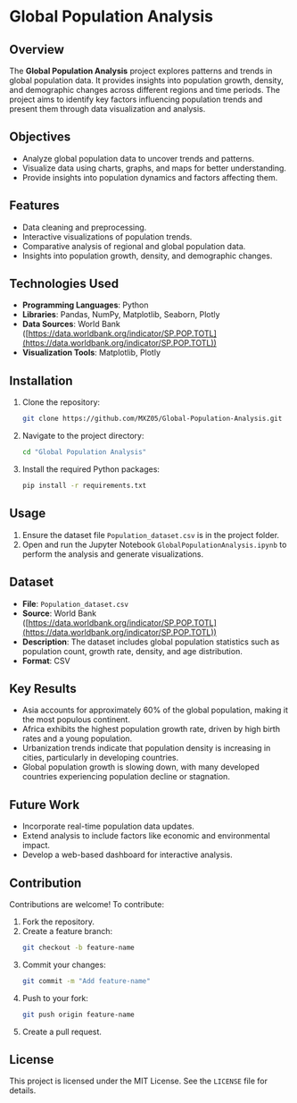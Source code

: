 # Global Population Analysis

## Overview

The **Global Population Analysis** project explores patterns and trends in global population data. It provides insights into population growth, density, and demographic changes across different regions and time periods. The project aims to identify key factors influencing population trends and present them through data visualization and analysis.

## Objectives

- Analyze global population data to uncover trends and patterns.
- Visualize data using charts, graphs, and maps for better understanding.
- Provide insights into population dynamics and factors affecting them.

## Features

- Data cleaning and preprocessing.
- Interactive visualizations of population trends.
- Comparative analysis of regional and global population data.
- Insights into population growth, density, and demographic changes.

## Technologies Used

- **Programming Languages**: Python
- **Libraries**: Pandas, NumPy, Matplotlib, Seaborn, Plotly
- **Data Sources**: World Bank ([https://data.worldbank.org/indicator/SP.POP.TOTL](https://data.worldbank.org/indicator/SP.POP.TOTL))
- **Visualization Tools**: Matplotlib, Plotly

## Installation

1. Clone the repository:
   ```bash
   git clone https://github.com/MXZ05/Global-Population-Analysis.git
   ```
2. Navigate to the project directory:
   ```bash
   cd "Global Population Analysis"
   ```
3. Install the required Python packages:
   ```bash
   pip install -r requirements.txt
   ```

## Usage

1. Ensure the dataset file `Population_dataset.csv` is in the project folder.
2. Open and run the Jupyter Notebook `GlobalPopulationAnalysis.ipynb` to perform the analysis and generate visualizations.

## Dataset

- **File**: `Population_dataset.csv`
- **Source**: World Bank ([https://data.worldbank.org/indicator/SP.POP.TOTL](https://data.worldbank.org/indicator/SP.POP.TOTL))
- **Description**: The dataset includes global population statistics such as population count, growth rate, density, and age distribution.
- **Format**: CSV

## Key Results

- Asia accounts for approximately 60% of the global population, making it the most populous continent.
- Africa exhibits the highest population growth rate, driven by high birth rates and a young population.
- Urbanization trends indicate that population density is increasing in cities, particularly in developing countries.
- Global population growth is slowing down, with many developed countries experiencing population decline or stagnation.

## Future Work

- Incorporate real-time population data updates.
- Extend analysis to include factors like economic and environmental impact.
- Develop a web-based dashboard for interactive analysis.

## Contribution

Contributions are welcome! To contribute:

1. Fork the repository.
2. Create a feature branch:
   ```bash
   git checkout -b feature-name
   ```
3. Commit your changes:
   ```bash
   git commit -m "Add feature-name"
   ```
4. Push to your fork:
   ```bash
   git push origin feature-name
   ```
5. Create a pull request.

## License

This project is licensed under the MIT License. See the `LICENSE` file for details.
